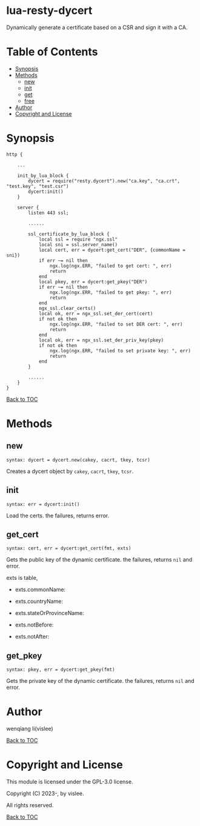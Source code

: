 # lua-resty-dycert
Dynamically generate a certificate based on a CSR and sign it with a CA.

Table of Contents
=================

* [Synopsis](#synopsis)
* [Methods](#methods)
    * [new](#new)
    * [init](#init)
    * [get](#get)
    * [free](#free)
* [Author](#author)
* [Copyright and License](#copyright-and-license)


Synopsis
========

```nginx
http {

    ...

    init_by_lua_block {
        dycert = require("resty.dycert").new("ca.key", "ca.crt", "test.key", "test.csr")
        dycert:init()
    }

    server {
        listen 443 ssl;

        ......

        ssl_certificate_by_lua_block {
            local ssl = require "ngx.ssl"
            local sni = ssl.server_name()
            local cert, err = dycert:get_cert("DER", {commonName = sni})
            if err ~= nil then
                ngx.log(ngx.ERR, "failed to get cert: ", err)
                return
            end
            local pkey, err = dycert:get_pkey("DER")
            if err ~= nil then
                ngx.log(ngx.ERR, "failed to get pkey: ", err)
                return
            end
            ngx_ssl.clear_certs()
            local ok, err = ngx_ssl.set_der_cert(cert)
            if not ok then
                ngx.log(ngx.ERR, "failed to set DER cert: ", err)
                return
            end
            local ok, err = ngx_ssl.set_der_priv_key(pkey)
            if not ok then
                ngx.log(ngx.ERR, "failed to set private key: ", err)
                return
            end
        }

        ......
    }
}
```

[Back to TOC](#table-of-contents)


Methods
=======

new
---
`syntax: dycert = dycert.new(cakey, cacrt, tkey, tcsr)`

Creates a dycert object by `cakey`, `cacrt`, `tkey`, `tcsr`.


init
----
`syntax: err = dycert:init()`

Load the certs. the failures, returns error.


get_cert
--------
`syntax: cert, err = dycert:get_cert(fmt, exts)`

Gets the public key of the dynamic certificate. the failures, returns `nil` and error.

exts is table,

  - exts.commonName: 

  - exts.countryName: 

  - exts.stateOrProvinceName: 

  - exts.notBefore: 

  - exts.notAfter: 


get_pkey
--------
`syntax: pkey, err = dycert:get_pkey(fmt)`

Gets the private key of the dynamic certificate. the failures, returns `nil` and error.


Author
======

wenqiang li(vislee)

[Back to TOC](#table-of-contents)



Copyright and License
=====================

This module is licensed under the GPL-3.0 license.

Copyright (C) 2023-, by vislee.

All rights reserved.

[Back to TOC](#table-of-contents)
